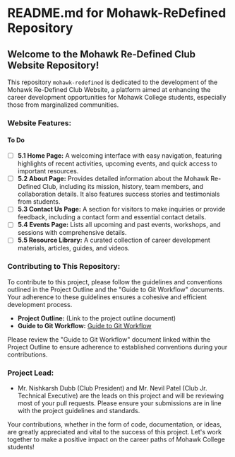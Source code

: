 # README.md for Mohawk-ReDefined Repository

## Welcome to the Mohawk Re-Defined Club Website Repository!

This repository `mohawk-redefined` is dedicated to the development of the Mohawk Re-Defined Club Website, a platform aimed at enhancing the career development opportunities for Mohawk College students, especially those from marginalized communities.

### Website Features:
#### To Do
- [ ] **5.1 Home Page:** A welcoming interface with easy navigation, featuring highlights of recent activities, upcoming events, and quick access to important resources.
- [ ] **5.2 About Page:** Provides detailed information about the Mohawk Re-Defined Club, including its mission, history, team members, and collaboration details. It also features success stories and testimonials from students.
- [ ] **5.3 Contact Us Page:** A section for visitors to make inquiries or provide feedback, including a contact form and essential contact details.
- [ ] **5.4 Events Page:** Lists all upcoming and past events, workshops, and sessions with comprehensive details.
- [ ] **5.5 Resource Library:** A curated collection of career development materials, articles, guides, and videos.

### Contributing to This Repository:

To contribute to this project, please follow the guidelines and conventions outlined in the Project Outline and the "Guide to Git Workflow" documents. Your adherence to these guidelines ensures a cohesive and efficient development process.

- **Project Outline:** (Link to the project outline document)
- **Guide to Git Workflow:** [Guide to Git Workflow](https://docs.google.com/document/d/1Nhm6gn_-HgZfSjLMvatq4IQIRjIZbW5lHrmuctba1x8/edit)

Please review the "Guide to Git Workflow" document linked within the Project Outline to ensure adherence to established conventions during your contributions.

### Project Lead:

- Mr. Nishkarsh Dubb (Club President) and Mr. Nevil Patel (Club Jr. Technical Executive) are the leads on this project and will be reviewing most of your pull requests. Please ensure your submissions are in line with the project guidelines and standards.

Your contributions, whether in the form of code, documentation, or ideas, are greatly appreciated and vital to the success of this project. Let's work together to make a positive impact on the career paths of Mohawk College students!
